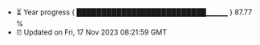 - ⏳ Year progress { ██████████████████████████▁▁▁▁ } 87.77 %
- ⏰ Updated on Fri, 17 Nov 2023 08:21:59 GMT

